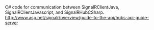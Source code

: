 C# code for communication between SignalRClientJava, SignalRClientJavascript, and SignalRHubCSharp. 
http://www.asp.net/signalr/overview/guide-to-the-api/hubs-api-guide-server
